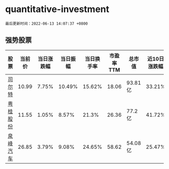 # quantitative-investment

`最后更新时间：2022-06-13 14:07:37 +0800`

## 强势股票

|股票|当前价|当日涨跌幅|当日振幅|当日换手率|市盈率TTM|总市值|近10日涨跌幅|
|----|----|----|----|----|----|----|----|
|[司尔特](https://xueqiu.com/S/SZ002538)|10.99|7.75%|10.49%|15.62%|18.06|93.81亿|33.21%|
|[粤桂股份](https://xueqiu.com/S/SZ000833)|11.55|1.05%|8.57%|21.3%|26.36|77.2亿|41.72%|
|[泉峰汽车](https://xueqiu.com/S/SH603982)|26.85|3.79%|9.08%|24.65%|58.62|54.08亿|25.47%|
